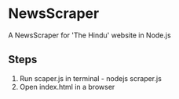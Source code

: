 # NewsScraper
A NewsScraper for 'The Hindu' website in Node.js

## Steps
1. Run scaper.js in terminal - nodejs scraper.js
2. Open index.html in a browser
